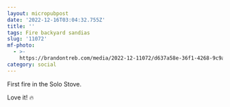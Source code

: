 ```yaml
---
layout: micropubpost
date: '2022-12-16T03:04:32.755Z'
title: ''
tags: Fire backyard sandias
slug: '11072'
mf-photo:
  - >-
    https://brandontreb.com/media/2022-12-11072/d637a58e-36f1-4268-9c9a-7914a8949b93.jpeg
category: social
---
```

First fire in the Solo Stove. 

Love it! 🔥
